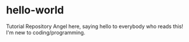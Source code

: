 # hello-world
Tutorial Repository
Angel here, saying hello to everybody who reads this! I'm new to coding/programming. 
